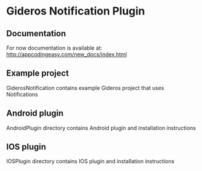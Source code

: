 <h1>Gideros Notification Plugin</h1>
<h2>Documentation</h2>
<p>For now documentation is available at: <a href='http://appcodingeasy.com/new_docs/index.html'>http://appcodingeasy.com/new_docs/index.html</a></p>
<h2>Example project</h2>
<p>GiderosNotification contains example Gideros project that uses Notifications</p>
<h2>Android plugin</h2>
<p>AndroidPlugin directory contains Android plugin and installation instructions</p>
<h2>IOS plugin</h2>
<p>IOSPlugin directory contains IOS plugin and installation instructions</p>